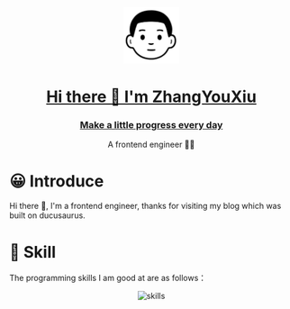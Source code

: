 <p align="center">
  <a href="https://bazinga-blog.vercel.app/">
    <img alt="avatar" src="./static/img/avatar.jpg" width="100" />
    <h1 align="center">Hi there 👋 I'm ZhangYouXiu</h1>
    <h3 align="center">Make a little progress every day</h3>
  </a>
</p>
<p align="center">A frontend engineer 👨‍💻</p>

# 😀 Introduce

Hi there 👋, I'm a frontend engineer, thanks for visiting my blog which was built on ducusaurus.

# 💪 Skill

The programming skills I am good at are as follows：

<p align="center">
  <img alt="skills" src="https://skillicons.dev/icons?i=git,react,vue" />
</p>